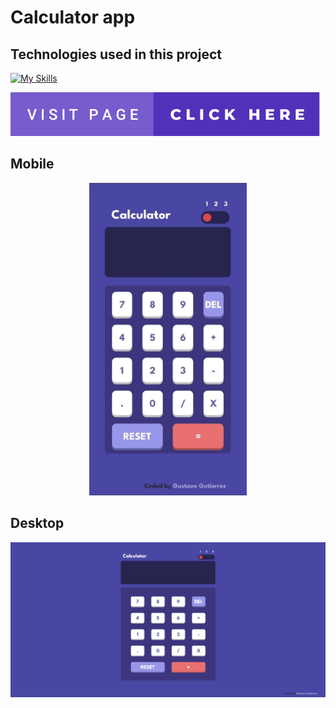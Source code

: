 # Calculator app

## Technologies used in this project
[![My Skills](https://skillicons.dev/icons?i=jquery,bootstrap,javascript,html,css)](https://skillicons.dev)

<a href="https://gustavo2022003.github.io/Calculator-app/" target="blank"><img src="images/visit-page-click-here.svg" /></a>




## Mobile
<p align="center">
  <img style="height: 500px" src="images/Screenshot_mobile.png" />
</p>

## Desktop
<p align="center">
  <img style="width: 700px" src="images/Screenshot_desktop.png" />
</p>
